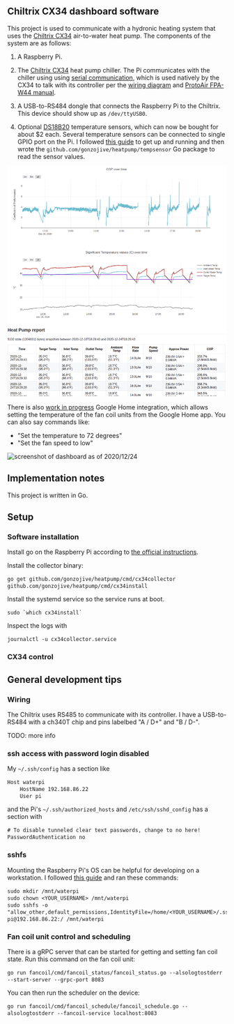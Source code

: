 ## Chiltrix CX34 dashboard software

This project is used to communicate with a hydronic heating system that uses the
[Chiltrix CX34](https://www.chiltrix.com/small-chiller-home.html) air-to-water
heat pump. The components of the system are as follows:

1. A Raspberry Pi.
2. The [Chiltrix CX34](https://www.chiltrix.com/small-chiller-home.html) heat
   pump chiller. The Pi communicates with the chiller using using [serial
   communication](https://en.wikipedia.org/wiki/RS-485), which is used natively
   by the CX34 to talk with its controller per the [wiring
   diagram](https://www.chiltrix.com/documents/CX34-2-wiring-diagram-HIGH-RES.pdf)
   and [ProtoAir FPA-W44
   manual](https://www.chiltrix.com/control-options/Remote-Gateway-BACnet-Guide-rev2.pdf).

3. A USB-to-RS484 dongle that connects the Raspberry Pi to the Chiltrix. This
   device should show up as `/dev/ttyUSB0`.

4. Optional [DS18B20](https://www.adafruit.com/product/381) temperature sensors,
   which can now be bought for about $2 each. Several temperature sensors can be
   connected to single GPIO port on the Pi. I followed [this guide](https://www.circuitbasics.com/raspberry-pi-ds18b20-temperature-sensor-tutorial/#:~:text=The%20DS18B20%20temperature%20sensor%20is,accurate%20and%20take%20measurements%20quickly.) to get up and running and
   then wrote the `github.com/gonzojive/heatpump/tempsensor` Go package to read
   the sensor values.

![screenshot of dashboard as of 2020/12/24](https://raw.githubusercontent.com/gonzojive/heatpump/main/docs/screenshot-2020-12-24.png "screenshot of dashboard as of 2020/12/24")

There is also [work in progress](https://github.com/gonzojive/heatpump/issues/5)
Google Home integration, which allows setting the temperature of the fan coil
units from the Google Home app. You can also say commands like:

* "Set the temperature to 72 degrees"
* "Set the fan speed to low"

![screenshot of dashboard as of
2020/12/24](https://raw.githubusercontent.com/gonzojive/heatpump/main/docs/screenshot-google-home.png
"screenshot of Google Home app for controlling fan coil units")

## Implementation notes

This project is written in Go.

## Setup

### Software installation

Install go on the Raspberry Pi according to [the official
instructions](https://golang.org/doc/install).

Install the collector binary:

```shell
go get github.com/gonzojive/heatpump/cmd/cx34collector github.com/gonzojive/heatpump/cmd/cx34install
```

Install the systemd service so the service runs at boot.

```shell
sudo `which cx34install`
```

Inspect the logs with

```shell
journalctl -u cx34collector.service
```

### CX34 control

## General development tips

### Wiring

The Chiltrix uses RS485 to communicate with its controller. I have a
USB-to-RS484 with a ch340T chip and pins labelbed "A / D+" and "B / D-".

TODO: more info

### ssh access with password login disabled

My `~/.ssh/config` has a section like

```
Host waterpi
    HostName 192.168.86.22
    User pi
```

and the Pi's `~/.ssh/authorized_hosts` and `/etc/ssh/sshd_config` has a section with

```
# To disable tunneled clear text passwords, change to no here!
PasswordAuthentication no
```

### sshfs

Mounting the Raspberry Pi's OS can be helpful for developing on a workstation. I followed [this guide](https://www.digitalocean.com/community/tutorials/how-to-use-sshfs-to-mount-remote-file-systems-over-ssh) and ran these commands:

``` shell
sudo mkdir /mnt/waterpi
sudo chown <YOUR_USERNAME> /mnt/waterpi
sudo sshfs -o "allow_other,default_permissions,IdentityFile=/home/<YOUR_USERNAME>/.ssh/id_rsa" pi@192.168.86.22:/ /mnt/waterpi
```

### Fan coil unit control and scheduling

There is a gRPC server that can be started for getting and setting fan coil
state. Run this command on the fan coil unit:

```shell
go run fancoil/cmd/fancoil_status/fancoil_status.go --alsologtostderr --start-server --grpc-port 8083
```

You can then run the scheduler on the device:

```shell
go run fancoil/cmd/fancoil_schedule/fancoil_schedule.go --alsologtostderr --fancoil-service localhost:8083
```
